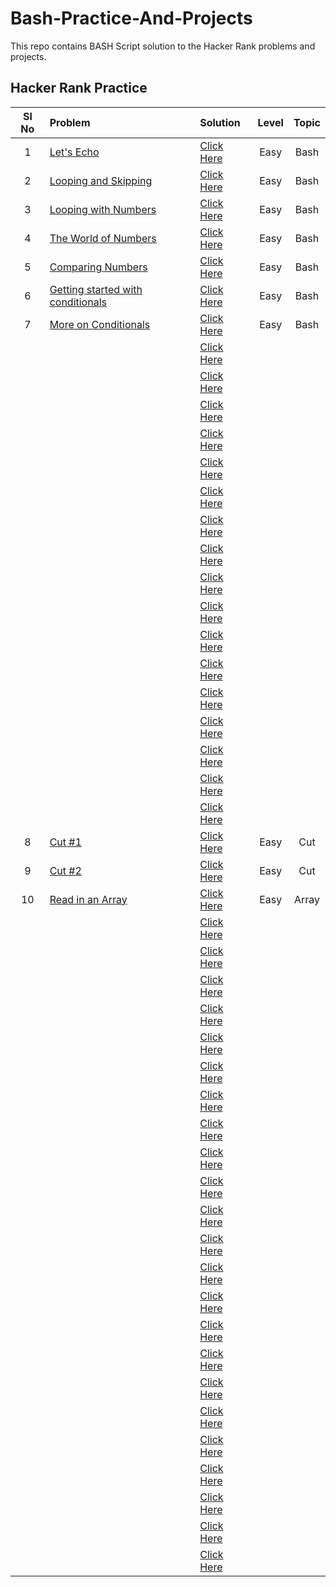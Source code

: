 # Bash-Practice-And-Projects
This repo contains BASH Script solution to the Hacker Rank problems and projects.

## Hacker Rank Practice

|Sl No | Problem | Solution | Level | Topic |
|:-------:|:-------|:-------|:-----:|:-----:|
|1|[Let's Echo]()|[Click Here](/problems/01-lets-echo.md)|Easy|Bash|
|2|[Looping and Skipping](https://www.hackerrank.com/challenges/bash-tutorials---looping-and-skipping/problem?isFullScreen=true)|[Click Here](./problems/02-looping-and-skipping.md)|Easy|Bash|
|3|[Looping with Numbers](https://www.hackerrank.com/challenges/bash-tutorials---looping-with-numbers/problem?isFullScreen=true)|[Click Here](./problems/03-looping-with-numbers.md)|Easy|Bash|
|4|[The World of Numbers](https://www.hackerrank.com/challenges/bash-tutorials---the-world-of-numbers/problem?isFullScreen=true)|[Click Here](./problems/04-world-of-numbers.md)|Easy|Bash|
|5|[Comparing Numbers](https://www.hackerrank.com/challenges/bash-tutorials---comparing-numbers/problem?isFullScreen=true)|[Click Here](./problems/05-comparing-numbers.md)|Easy|Bash|
|6|[Getting started with conditionals](https://www.hackerrank.com/challenges/bash-tutorials---getting-started-with-conditionals/problem?isFullScreen=true)|[Click Here](./problems/06-getting-started-with-conditionals.md)|Easy|Bash|
|7|[More on Conditionals](https://www.hackerrank.com/challenges/bash-tutorials---more-on-conditionals/problem?isFullScreen=true)|[Click Here](./problems/07-more-on-conditionals.md)|Easy|Bash|
||[]()|[Click Here]()|||
||[]()|[Click Here]()|||
||[]()|[Click Here]()|||
||[]()|[Click Here]()|||
||[]()|[Click Here]()|||
||[]()|[Click Here]()|||
||[]()|[Click Here]()|||
||[]()|[Click Here]()|||
||[]()|[Click Here]()|||
||[]()|[Click Here]()|||
||[]()|[Click Here]()|||
||[]()|[Click Here]()|||
||[]()|[Click Here]()|||
||[]()|[Click Here]()|||
||[]()|[Click Here]()|||
||[]()|[Click Here]()|||
||[]()|[Click Here]()|||
|8|[Cut #1](https://www.hackerrank.com/challenges/text-processing-cut-1/problem?isFullScreen=true)|[Click Here](./problems/08-cut1.md)|Easy|Cut|
|9|[Cut #2](https://www.hackerrank.com/challenges/text-processing-cut-2/problem?isFullScreen=true)|[Click Here](./problems/09-cut2.md)|Easy|Cut|
|10|[Read in an Array](https://www.hackerrank.com/challenges/bash-tutorials-read-in-an-array/problem?isFullScreen=true)|[Click Here](./problems/10-read-in-an-array.md)|Easy|Array|
||[]()|[Click Here]()|||
||[]()|[Click Here]()|||
||[]()|[Click Here]()|||
||[]()|[Click Here]()|||
||[]()|[Click Here]()|||
||[]()|[Click Here]()|||
||[]()|[Click Here]()|||
||[]()|[Click Here]()|||
||[]()|[Click Here]()|||
||[]()|[Click Here]()|||
||[]()|[Click Here]()|||
||[]()|[Click Here]()|||
||[]()|[Click Here]()|||
||[]()|[Click Here]()|||
||[]()|[Click Here]()|||
||[]()|[Click Here]()|||
||[]()|[Click Here]()|||
||[]()|[Click Here]()|||
||[]()|[Click Here]()|||
||[]()|[Click Here]()|||
||[]()|[Click Here]()|||
||[]()|[Click Here]()|||
||[]()|[Click Here]()|||

